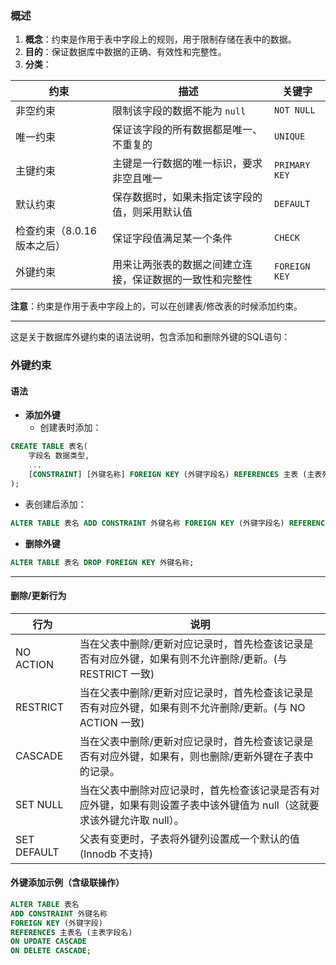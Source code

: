 ### 概述
1. **概念**：约束是作用于表中字段上的规则，用于限制存储在表中的数据。
2. **目的**：保证数据库中数据的正确、有效性和完整性。
3. **分类**：

| 约束                | 描述                                                         | 关键字      |
| ------------------- | ------------------------------------------------------------ | ----------- |
| 非空约束            | 限制该字段的数据不能为 `null`                                | `NOT NULL`  |
| 唯一约束            | 保证该字段的所有数据都是唯一、不重复的                       | `UNIQUE`    |
| 主键约束            | 主键是一行数据的唯一标识，要求非空且唯一                     | `PRIMARY KEY` |
| 默认约束            | 保存数据时，如果未指定该字段的值，则采用默认值               | `DEFAULT`   |
| 检查约束（8.0.16版本之后） | 保证字段值满足某一个条件                                     | `CHECK`     |
| 外键约束            | 用来让两张表的数据之间建立连接，保证数据的一致性和完整性     | `FOREIGN KEY` |

**注意**：约束是作用于表中字段上的，可以在创建表/修改表的时候添加约束。

***

这是关于数据库外键约束的语法说明，包含添加和删除外键的SQL语句：

### 外键约束
#### 语法
- **添加外键**
  - 创建表时添加：
```sql
CREATE TABLE 表名(
    字段名 数据类型,
    ...
    [CONSTRAINT] [外键名称] FOREIGN KEY (外键字段名) REFERENCES 主表 (主表列名)
);
```
  - 表创建后添加：
```sql
ALTER TABLE 表名 ADD CONSTRAINT 外键名称 FOREIGN KEY (外键字段名) REFERENCES 主表 (主表列名);
```
- **删除外键**
```sql
ALTER TABLE 表名 DROP FOREIGN KEY 外键名称;
```

***

#### 删除/更新行为

| 行为       | 说明                                                         |
| ---------- | ------------------------------------------------------------ |
| NO ACTION  | 当在父表中删除/更新对应记录时，首先检查该记录是否有对应外键，如果有则不允许删除/更新。(与 RESTRICT 一致) |
| RESTRICT   | 当在父表中删除/更新对应记录时，首先检查该记录是否有对应外键，如果有则不允许删除/更新。(与 NO ACTION 一致) |
| CASCADE    | 当在父表中删除/更新对应记录时，首先检查该记录是否有对应外键，如果有，则也删除/更新外键在子表中的记录。 |
| SET NULL   | 当在父表中删除对应记录时，首先检查该记录是否有对应外键，如果有则设置子表中该外键值为 null（这就要求该外键允许取 null）。 |
| SET DEFAULT | 父表有变更时，子表将外键列设置成一个默认的值 (Innodb 不支持) |


#### 外键添加示例（含级联操作）
```sql
ALTER TABLE 表名 
ADD CONSTRAINT 外键名称 
FOREIGN KEY (外键字段) 
REFERENCES 主表名 (主表字段名) 
ON UPDATE CASCADE 
ON DELETE CASCADE;
```